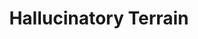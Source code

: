 ---
title: "Hallucinatory Terrain"
permalink: /spells/hallucinatory-terrain/
tags:
  - Spell
available_for:
  - Bard
  - Druid
  - Warlock
  - Wizard
level: "4th Level"
school: "Illusion"
range: "300 ft"
area: "150 ft"
shape: "Cube"
comp:
  - V
  - S
  - M
material: "a stone, a twig, and a bit of green plant."
duration: "24 hours"
cast_time: "10 Minutes"
description: |
  You make natural terrain in a 150-foot cube in range look, sound, and smell like some other sort of natural terrain. Thus, open fields or a road can be made to resemble a swamp, hill, crevasse, or some other difficult or impassable terrain. A pond can be made to seem like a grassy meadow, a precipice like a gentle slope, or a rock-strewn gully like a wide and smooth road. Manufactured structures, equipment, and creatures within the area aren't changed in appearance.

  The tactile characteristics of the terrain are unchanged, so creatures entering the area are likely to see through the illusion. If the difference isn't obvious by touch, a creature carefully examining the illusion can attempt an Intelligence (Investigation) check against your spell save DC to disbelieve it. A creature who discerns the illusion for what it is, sees it as a vague image superimposed on the terrain.
excerpt: "You make natural terrain in a 150-foot cube in range look, sound, and smell like some other sort of natural terrain."
source: "Basic Rules"
---